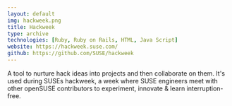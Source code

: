 ```yaml
---
layout: default
img: hackweek.png
title: Hackweek
type: archive
technologies: [Ruby, Ruby on Rails, HTML, Java Script]
website: https://hackweek.suse.com/
github: https://github.com/SUSE/hackweek
---
```


A tool to nurture hack ideas into projects and then collaborate on them. It's used during SUSEs hackweek, a week where SUSE engineers meet with other openSUSE contributors to experiment, innovate & learn interruption-free.